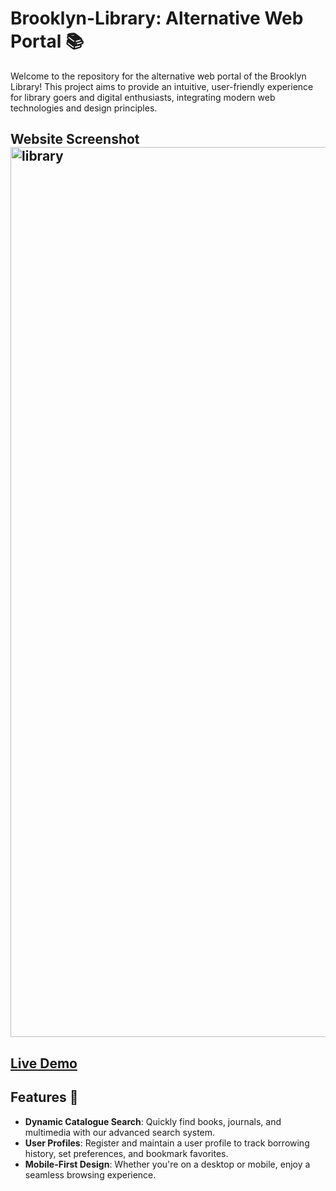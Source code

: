 # Brooklyn-Library: Alternative Web Portal 📚

Welcome to the repository for the alternative web portal of the Brooklyn Library! This project aims to provide an intuitive, user-friendly experience for library goers and digital enthusiasts, integrating modern web technologies and design principles.

## Website Screenshot<img width="1424" alt="library" src="https://github.com/Tanyaa-a/Brooklyn-Library/assets/120506794/68ae98e0-a897-4af7-84fe-243ac2321efc">

## [Live Demo](https://tanyaa-a.github.io/Brooklyn-Library/library/)

## Features 🌟

- **Dynamic Catalogue Search**: Quickly find books, journals, and multimedia with our advanced search system.
- **User Profiles**: Register and maintain a user profile to track borrowing history, set preferences, and bookmark favorites.
- **Mobile-First Design**: Whether you're on a desktop or mobile, enjoy a seamless browsing experience.

